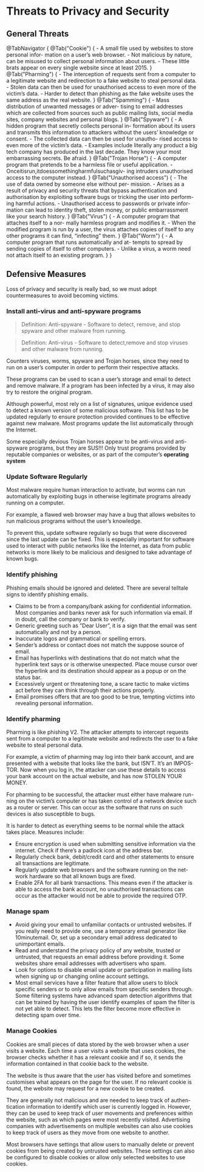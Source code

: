 # Threats to Privacy and Security

## General Threats

@TabNavigator {
    @Tab("Cookie") {
        - A small file used by websites to store personal infor- mation on a user’s web browser.
        - Not malicious by nature, can be misused to collect personal information about users.
        - These little brats appear on every single website since at least 2015.
    }
    @Tab("Pharming") {
        - The interception of requests sent from a computer to a legitimate website and redirection to a 
        fake website to steal personal data.
        - Stolen data can then be used for unauthorised access to even more of the victim’s data.
        - Harder to detect than phishing as the fake website uses the same address as the real website.
    }
    @Tab("Spamming") {
        - Mass distribution of unwanted messages or adver- tising to email addresses which are collected from 
        sources such as public mailing lists, social media sites, company websites and personal blogs.
    }
    @Tab("Spyware") {
        - A hidden program that secretly collects personal in- formation about its users and transmits this information 
        to attackers without the users’ knowledge or consent.
        - The collected data can then be used for unautho- rised access to even more of the victim’s data.
        - Examples include literally any product a big tech company has produced in the last decade. They know your 
        most embarrassing secrets. Be afraid.
    }
    @Tab("Trojan Horse") {
        - A computer program that pretends to be a harmless file or useful application.
        - Onceitisrun,itdoessomethingharmfulsuchasgiv- ing intruders unauthorised access to the computer instead.
    }
    @Tab("Unauthorised access") {
        - The use of data owned by someone else without per- mission.
        - Arises as a result of privacy and security threats that bypass authentication and authorisation by exploiting 
        software bugs or tricking the user into perform- ing harmful actions.
        - Unauthorised access to passwords or private infor- mation can lead to identity theft, stolen money, or public 
        embarrassment like your search history.
    }
    @Tab("Virus") {
        - A computer program that attaches itself to a nor- mally harmless program and modifies it.
        - When the modified program is run by a user, the virus attaches copies of itself to any other programs it can 
        find, “infecting” them.
    }
    @Tab("Worm") {
        - A computer program that runs automatically and at- tempts to spread by sending copies of itself to other 
        computers.
        - Unlike a virus, a worm need not attach itself to an existing program.
    }
}


## Defensive Measures
Loss of privacy and security is really bad, so we must adopt countermeasures to avoid becoming victims.

### Install anti-virus and anti-spyware programs
> Definition: Anti-spyware - Software to detect, remove, and stop spyware and
other malware from running.

> Definition: Anti-virus - Software to detect,remove and stop viruses and other malware from running.

Counters viruses, worms, spyware and Trojan horses, since they need to run on a user’s computer in 
order to perform their respective attacks.

These programs can be used to scan a user’s storage and email to detect and remove malware. If a 
program has been infected by a virus, it may also try to restore the original program.

Although powerful, most rely on a list of signatures, unique evidence used to detect a known version of 
some malicious software. This list has to be updated regularly to ensure protection provided continues 
to be effective against new malware. Most programs update the list automatically through the Internet.

Some especially devious Trojan horses appear to be anti-virus and anti-spyware programs, but they are 
SUS!!! Only trust programs provided by reputable companies or websites, or as part of the computer’s 
**operating system**

### Update Software Regularly
Most malware require human interaction to activate, but worms can run automatically by exploiting bugs 
in otherwise legitimate programs already running on a computer.

For example, a flawed web browser may have a bug that allows websites to run malicious programs without 
the user’s knowledge.

To prevent this, update software regularly so bugs that were discovered since the last update can be 
fixed. This is especially important for software used to interact with public networks like the Internet, 
as data from public networks is more likely to be malicious and designed to take advantage of known bugs.

### Identify phishing
Phishing emails should be ignored and deleted. There are several telltale signs to identify phishing emails.
- Claims to be from a company/bank asking for confidential information. Most companies and banks never ask 
for such information via email. If in doubt, call the company or bank to verify.
- Generic greeting such as ”Dear User”, it is a sign that the email was sent automatically and not by a person.
- Inaccurate logos and grammatical or spelling errors.
- Sender’s address or contact does not match the suppose source of email.
- Email has hyperlinks with destinations that do not match what the hyperlink text says or is otherwise 
unexpected. Place mouse cursor over the hyperlink and its destination should appear as a popup or on the status bar.
- Excessively urgent or threatening tone, a scare tactic to make victims act before they can think through 
their actions properly.
- Email promises offers that are too good to be true, tempting victims into revealing personal information.

### Identify pharming
Pharming is like phishing V2. The attacker attempts to intercept requests sent from a computer to a legitimate 
website and redirects the user to a fake website to steal personal data.

For example, a victim of pharming may log into their bank account, and are presented with a website that looks 
like the bank, but ISN’T. It’s an IMPOS- TOR. Now when you log in, the attacker can use these details to access 
your bank account on the actual website, and has now STOLEN YOUR MONEY.

For pharming to be successful, the attacker must either have malware run- ning on the victim’s computer or has 
taken control of a network device such as a router or server. This can occur as the software that runs on such 
devices is also susceptible to bugs.

It is harder to detect as everything seems to be normal while the attack takes place. Measures include:
- Ensure encryption is used when submitting sensitive information via the internet. Check if there’s a padlock 
icon at the address bar.
- Regularly check bank, debit/credit card and other statements to ensure all transactions are legitimate.
- Regularly update web browsers and the software running on the net- work hardware so that all known bugs are fixed.
- Enable 2FA for all bank transactions. This means even if the attacker is able to access the bank account, no 
unauthorised transactions can occur as the attacker would not be able to provide the required OTP.

### Manage spam
- Avoid giving your email to unfamiliar contacts or untrusted websites. If you really need to provide one, use 
a temporary email generator like 10minutemail. Or, set up a secondary email address dedicated to unimportant emails.
- Read and understand the privacy policy of any website, trusted or untrusted, that requests an email address 
before providing it. Some websites share email addresses with advertisers who spam.
- Look for options to disable email update or participation in mailing
lists when signing up or changing online account settings.
- Most email services have a filter feature that allow users to block specific senders or to only allow emails 
from specific senders through. Some filtering systems have advanced spam detection algorithms that can be trained by 
having the user identify examples of spam the filter is not yet able to detect. This lets the filter become more 
effective in detecting spam over time.

### Manage Cookies
Cookies are small pieces of data stored by the web browser when a user visits a website. Each time a user visits a 
website that uses cookies, the browser checks whether it has a relevant cookie and if so, it sends the information 
contained in that cookie back to the website.

The website is thus aware that the user has visited before and sometimes customises what appears on the page for the 
user. If no relevant cookie is found, the website may request for a new cookie to be created.

They are generally not malicious and are needed to keep track of authen- tication information to identify which user 
is currently logged in. However, they can be used to keep track of user movements and preferences within the website, 
such as which pages were most recently visited. Advertising companies with advertisements on multiple websites can 
also use cookies to keep track of users as they move from one website to another.

Most browsers have settings that allow users to manually delete or prevent cookies from being created by untrusted 
websites. These settings can also be configured to disable cookies or allow only selected websites to use cookies.